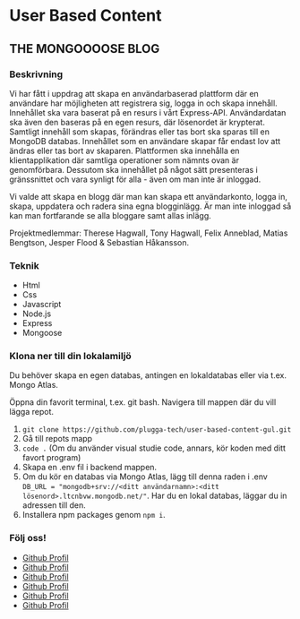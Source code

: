# User Based Content
## THE MONGOOOOSE BLOG
### Beskrivning 
Vi har fått i uppdrag att skapa en användarbaserad plattform där en användare har möjligheten att registrera sig, logga in och skapa innehåll. Innehållet ska vara baserat på en resurs i vårt Express-API. Användardatan ska även den baseras på en egen resurs, där lösenordet är krypterat. Samtligt innehåll som skapas, förändras eller tas bort ska sparas till en MongoDB databas. Innehållet som en användare skapar får endast lov att ändras eller tas bort av skaparen. Plattformen ska innehålla en klientapplikation där samtliga operationer som nämnts ovan är genomförbara. Dessutom ska innehållet på något sätt presenteras i gränssnittet och vara synligt för alla - även om man inte är inloggad.

Vi valde att skapa en blogg där man kan skapa ett användarkonto, logga in, skapa, uppdatera och radera sina egna blogginlägg. Är man inte inloggad så kan man fortfarande se alla bloggare samt allas inlägg. 

Projektmedlemmar: Therese Hagwall, Tony Hagwall, Felix Anneblad, Matias Bengtson, Jesper Flood & Sebastian Håkansson.

### Teknik

- Html
- Css
- Javascript
- Node.js
- Express
- Mongoose

### Klona ner till din lokalamiljö 

Du behöver skapa en egen databas, antingen en lokaldatabas eller via t.ex. Mongo Atlas.

Öppna din favorit terminal, t.ex. git bash. Navigera till mappen där du vill lägga repot. 

1. `git clone https://github.com/plugga-tech/user-based-content-gul.git`
2. Gå till repots mapp
3. `code .` (Om du använder visual studie code, annars, kör koden med ditt favort program)
4. Skapa en .env fil i backend mappen.
5. Om du kör en databas via Mongo Atlas, lägg till denna raden i .env `DB_URL = "mongodb+srv://<ditt användarnamn>:<ditt lösenord>.ltcnbvw.mongodb.net/"`. Har du en lokal databas, läggar du in adressen till den.
6. Installera npm packages genom `npm i`.


### Följ oss!

-   [Github Profil](https://github.com/ThereseHagwall)
-   [Github Profil](https://github.com/Bambyyyy)
-   [Github Profil](https://github.com/Hagwall86)
-   [Github Profil](https://github.com/Mrmbengan)
-   [Github Profil](https://github.com/AnnebladFelix)
-   [Github Profil](https://github.com/sebbehakansson)